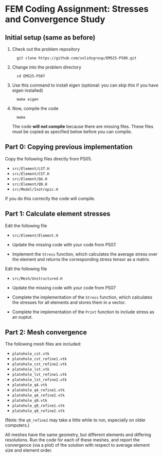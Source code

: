# FEM Coding Assignment: Stresses and Convergence Study


## Initial setup (same as before)

1. Check out the problem repository
    
         git clone https://github.com/solidsgroup/EM525-PS08.git
   
2. Change into the problem directory

         cd EM525-PS07
   
3. Use this command to install eigen (optional: you can skip this if you have eigen installed)

         make eigen

4. Now, compile the code

         make

   The code **will not compile** because there are missing files.
   These files must be copied as specified below before you can compile.


## Part 0: Copying previous implementation

Copy the following files directly from PS05. 

- `src/Element/LST.H`
- `src/Element/CST.H`
- `src/Element/Q4.H`
- `src/Element/Q9.H`
- `src/Model/Isotropic.H`

If you do this correctly the code will compile.

## Part 1: Calculate element stresses

Edit the following file

- `src/Element/Element.H`

* Update the missing code with your code from PS07.

* Implement the `Stress` function, which calculates the average stress over the element and returns
  the corresponding stress tensor as a matrix.

Edit the following file

- `src/Mesh/Unstructured.H`

* Update the missing code with your code from PS07

* Complete the implementation of the `Stress` function, which calculates the stresses for all elements
  and stores them in a vector.

* Complete the implementation of the `Print` function to include stress as an ouptut.


## Part 2: Mesh convergence

The following mesh files are included:

- `platehole_cst.vtk`
- `platehole_cst_refine1.vtk`
- `platehole_cst_refine2.vtk`
- `platehole_lst.vtk`
- `platehole_lst_refine1.vtk`
- `platehole_lst_refine2.vtk`
- `platehole_q4.vtk`
- `platehole_q4_refine1.vtk`
- `platehole_q4_refine2.vtk`
- `platehole_q9.vtk`
- `platehole_q9_refine1.vtk`
- `platehole_q9_refine2.vtk`

(Note: the `q9_refine2` may take a little while to run, especially on older computers.)

All meshes have the same geometry, but different elements and differing resolutions.
Run the code for each of these meshes, and report the convergence (via a plot) of the solution with respect to average element size and element order.




